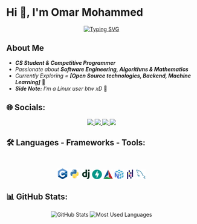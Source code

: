 <h1 align="left" style="animation: slideIn 1.5s ease-in-out;">Hi 👋, I'm Omar Mohammed</h1>

<p align="center">
	<a href="https://git.io/typing-svg"><img src="https://readme-typing-svg.herokuapp.com?font=GeistMono+Nerd+Font+Mono&weight=900&size=22&pause=1000&color=ae37fd&center=true&vCenter=true&width=600&height=60&lines=Type+into+the+void+and+Compile+!;Code+Hard,+Debug+Harder." alt="Typing SVG" /></a>
</p>

<!-- <p align="center">
	<img src="https://github.com/user-attachments/assets/18ab1487-ea63-4f93-b03e-cbf0a0b55907" />
</p> --->

## About Me

- ***CS Student & Competitive Programmer***
- *Passionate about **Software Engineering, Algorithms & Mathematics***
- *Currently Exploring = **[Open Source technologies, Backend, Machine Learning]*** 🌟
- ***Side Note:** I'm a Linux user btw xD* 🐧



## 🌐 Socials:
<!-- <p align="center">
	<img src="" alt="OmarSenpai" />
</p> --->

<p align="center">
	<a href="https://x.com/OmarSenpai_20" > <img src="https://img.shields.io/badge/X-%23000000.svg?style=for-the-badge&logo=X&logoColor=white" > </a>
	<a href="mailto:Omar80747326@gmail.com" > <img src="https://img.shields.io/badge/Gmail-D14836?style=for-the-badge&logo=gmail&logoColor=white" > </a>
	<a href="https://codeforces.com/profile/Omar_Senpai" > <img src="https://img.shields.io/badge/Codeforces-%231F8ACB.svg?style=for-the-badge&logo=codeforces&logoColor=white" > </a>
	<a href="https://leetcode.com/u/Omar_Senpai" > <img src="https://img.shields.io/badge/LeetCode-313131?style=for-the-badge&logo=LeetCode&logoColor=#d16c06" > </a>
</p>


## 🛠️ Languages - Frameworks - Tools:
<br>

<p align="center">
	<img src="https://github.com/devicons/devicon/blob/v2.17.0/icons/cplusplus/cplusplus-original.svg" width=5.5%, height=5.5%>
	<img src="https://github.com/devicons/devicon/blob/v2.17.0/icons/python/python-original.svg" width=5.5%, height=5.5%>
	<img src="https://github.com/devicons/devicon/blob/v2.17.0/icons/django/django-plain.svg" width=5%, height=5%>
	<img src="https://github.com/devicons/devicon/blob/v2.17.0/icons/fastapi/fastapi-original.svg" width=5%, height=5%>
	<img src="https://github.com/devicons/devicon/blob/v2.17.0/icons/cmake/cmake-original.svg" width=5%, height=5%>
	<img src="https://github.com/devicons/devicon/blob/v2.17.0/icons/numpy/numpy-original.svg" width=5%, height=5%>
	<img src="https://github.com/devicons/devicon/blob/v2.17.0/icons/pandas/pandas-original.svg" width=5%, height=5%>
	<img src="https://github.com/devicons/devicon/blob/v2.17.0/icons/mysql/mysql-original.svg" width=5%, height=5%>
</p>


## 📊 GitHub Stats:
<p align="center" style="animation: fadeIn 2s ease-in-out;">
	<img src="https://github-readme-stats.vercel.app/api?username=OmarSenpai&show_icons=true&theme=swift&hide_border=false" height = "220px" alt="GitHub Stats" />
	<img src="https://github-readme-stats.vercel.app/api/top-langs/?username=OmarSenpai&layout=compact&theme=swift&langs_count=8&hide_border=false" height = "220px" alt="Most Used Languages" />
</div>

